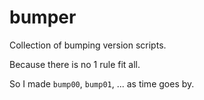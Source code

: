 # bumper

Collection of bumping version scripts.

Because there is no 1 rule fit all.

So I made `bump00`, `bump01`, ... as time goes by.
